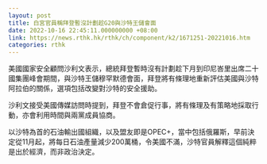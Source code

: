 ```yaml
---
layout: post
title: 白宮官員稱拜登暫沒計劃趁G20與沙特王儲會面
date: 2022-10-16 22:45:11.000000000 +08:00
link: https://news.rthk.hk/rthk/ch/component/k2/1671251-20221016.htm
categories: rthk
---
```


美國國家安全顧問沙利文表示，總統拜登暫時沒有計劃趁下月到印尼峇里出席二十國集團峰會期間，與沙特王儲穆罕默德會面，拜登將有條理地重新評估美國與沙特阿拉伯的關係，選項包括改變對沙特的安全援助。

沙利文接受美國傳媒訪問時提到，拜登不會倉促行事，將有條理及有策略地採取行動，亦會利用時間與兩黨成員協商。

以沙特為首的石油輸出國組織，以及盟友即是OPEC+，當中包括俄羅斯，早前決定從11月起，將每日石油產量減少200萬桶，令美國不滿，沙特官員解釋這個純粹是出於經濟，而非政治決定。
